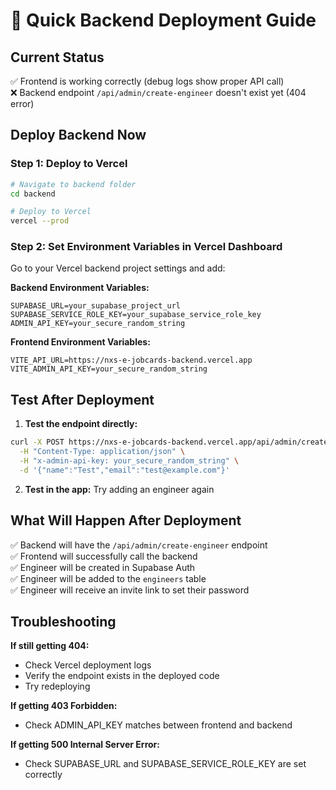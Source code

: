 # 🚀 Quick Backend Deployment Guide

## Current Status
✅ Frontend is working correctly (debug logs show proper API call)  
❌ Backend endpoint `/api/admin/create-engineer` doesn't exist yet (404 error)

## Deploy Backend Now

### Step 1: Deploy to Vercel
```bash
# Navigate to backend folder
cd backend

# Deploy to Vercel
vercel --prod
```

### Step 2: Set Environment Variables in Vercel Dashboard
Go to your Vercel backend project settings and add:

**Backend Environment Variables:**
```
SUPABASE_URL=your_supabase_project_url
SUPABASE_SERVICE_ROLE_KEY=your_supabase_service_role_key
ADMIN_API_KEY=your_secure_random_string
```

**Frontend Environment Variables:**
```
VITE_API_URL=https://nxs-e-jobcards-backend.vercel.app
VITE_ADMIN_API_KEY=your_secure_random_string
```

## Test After Deployment

1. **Test the endpoint directly:**
```bash
curl -X POST https://nxs-e-jobcards-backend.vercel.app/api/admin/create-engineer \
  -H "Content-Type: application/json" \
  -H "x-admin-api-key: your_secure_random_string" \
  -d '{"name":"Test","email":"test@example.com"}'
```

2. **Test in the app:** Try adding an engineer again

## What Will Happen After Deployment

✅ Backend will have the `/api/admin/create-engineer` endpoint  
✅ Frontend will successfully call the backend  
✅ Engineer will be created in Supabase Auth  
✅ Engineer will be added to the `engineers` table  
✅ Engineer will receive an invite link to set their password  

## Troubleshooting

**If still getting 404:**
- Check Vercel deployment logs
- Verify the endpoint exists in the deployed code
- Try redeploying

**If getting 403 Forbidden:**
- Check ADMIN_API_KEY matches between frontend and backend

**If getting 500 Internal Server Error:**
- Check SUPABASE_URL and SUPABASE_SERVICE_ROLE_KEY are set correctly
